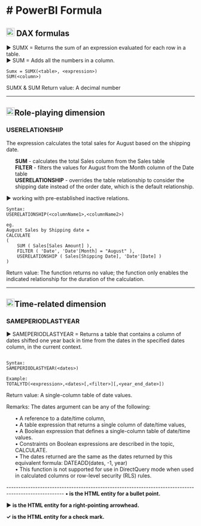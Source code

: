 <!DOCTYPE html>
<html lang="en">

 <head>
    <meta charset="UTF-8">
    <meta name="viewport" content="width=device-width, initial-scale=1.0">
</head>   
<body>
<h1># PowerBI Formula </h1>


<h2><img src="https://drive.google.com/uc?export=download&id=1H_9MUHK9xMPUTtsVY8mjDs9lcVDIgyBU" width="22"> DAX formulas</h2>


&#9654; SUMX = Returns the sum of an expression evaluated for each row in a table. <br>
&#9654; SUM = Adds all the numbers in a column.


```
Sumx = SUMX(<table>, <expression>)
SUM(<column>)
```

SUMX & SUM Return value: A decimal number


------------------------------------------------------------------------------------------------------


<h2><img src="https://drive.google.com/uc?export=download&id=1H_9MUHK9xMPUTtsVY8mjDs9lcVDIgyBU" width="22">Role-playing dimension</h2>

<h3>USERELATIONSHIP</h3>
The expression calculates the total sales for August based on the shipping date.
<ul>
<b>SUM</b> - calculates the total Sales column from the Sales table<br>
<b>FILTER</b> - filters the values for August from the Month column of the Date table<br>
<b>USERELATIONSHIP</b> - overrides the table relationship to consider the shipping date instead of the order date, which is the default relationship.<br>
</ul>

&#9654; working with pre-established inactive  relations.

```
Syntax:
USERELATIONSHIP(<columnName1>,<columnName2>)

eg.
August Sales by Shipping date =
CALCULATE 
(
    SUM ( Sales[Sales Amount] ),
    FILTER ( 'Date', 'Date'[Month] = "August" ),
    USERELATIONSHIP ( Sales[Shipping Date], 'Date'[Date] )
)

```

Return value: The function returns no value; the function only enables the indicated relationship for the duration of the calculation.

------------------------------------------------------------------------------------------------------

<h2><img src="https://drive.google.com/uc?export=download&id=1H_9MUHK9xMPUTtsVY8mjDs9lcVDIgyBU" width="22">Time-related dimension</h2>

<h3>SAMEPERIODLASTYEAR</h3>
&#9654; SAMEPERIODLASTYEAR = Returns a table that contains a column of dates shifted one year back in time from the dates in the specified dates column, in the current context. <br>

```

Syntax:
SAMEPERIODLASTYEAR(<dates>)  

Example:
TOTALYTD(<expression>,<dates>[,<filter>][,<year_end_date>])

```

Return value: A single-column table of date values.


Remarks: The dates argument can be any of the following:
<ul>
&#8226; A reference to a date/time column, <br>
&#8226; A table expression that returns a single column of date/time values,<br>
&#8226; A Boolean expression that defines a single-column table of date/time values.<br>
&#8226; Constraints on Boolean expressions are described in the topic, CALCULATE.<br>
&#8226; The dates returned are the same as the dates returned by this equivalent formula: DATEADD(dates, -1, year)<br>
&#8226; This function is not supported for use in DirectQuery mode when used in calculated columns or row-level security (RLS) rules.<br>
</ul>
------------------------------------------------------------------------------------------------------


<b>
&#8226; is the HTML entity for a bullet point.<br>
    
&#9654; is the HTML entity for a right-pointing arrowhead.<br>

&#10003; is the HTML entity for a check mark.<br>
</b>

</body>
</html>


